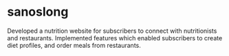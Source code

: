 # sanoslong
Developed a nutrition website for subscribers to connect with nutritionists and restaurants.
Implemented features which enabled subscribers to create diet profiles, and order meals from restaurants.
